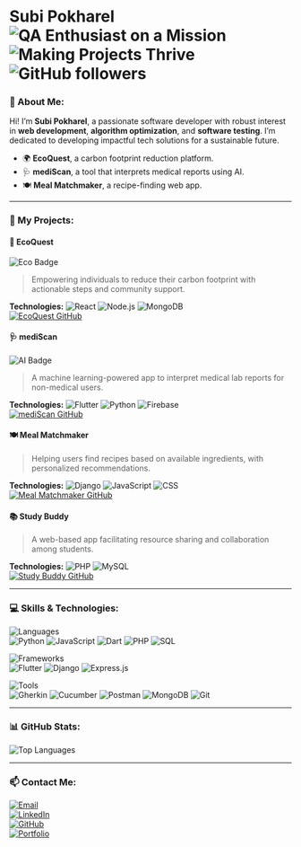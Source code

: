 
# **Subi Pokharel** ![QA Enthusiast on a Mission](https://img.shields.io/badge/QA%20Enthusiast%20on%20a%20Mission-brightgreen?style=flat-square) ![Making Projects Thrive](https://img.shields.io/badge/Making%20Projects%20Thrive-blue?style=flat-square) ![GitHub followers](https://img.shields.io/github/followers/subipokhrel?label=Follow%20Me&style=social)


### **📌 About Me:**

Hi! I’m **Subi Pokharel**, a passionate software developer with robust interest in **web development**, **algorithm optimization**, and **software testing**. I’m dedicated to developing impactful tech solutions for a sustainable future.

- 🌍 **EcoQuest**, a carbon footprint reduction platform.
- 🩺 **mediScan**, a tool that interprets medical reports using AI.
- 🍽 **Meal Matchmaker**, a recipe-finding web app.

---

### **🚀 My Projects:**

#### 🌱 **EcoQuest**  
![Eco Badge](https://img.shields.io/badge/Sustainability-EcoFriendly-brightgreen)  
> Empowering individuals to reduce their carbon footprint with actionable steps and community support.

**Technologies:** ![React](https://img.shields.io/badge/React-20232A?style=flat-square&logo=react) ![Node.js](https://img.shields.io/badge/Node.js-43853D?style=flat-square&logo=node-dot-js) ![MongoDB](https://img.shields.io/badge/MongoDB-4EA94B?style=flat-square&logo=mongodb)  
[![EcoQuest GitHub](https://img.shields.io/badge/GitHub-EcoQuest-blue?style=flat-square&logo=github)](https://github.com/subiiiiiii/ecoQuest)

#### 🩺 **mediScan**  
![AI Badge](https://img.shields.io/badge/AI-Powered-blue)  
> A machine learning-powered app to interpret medical lab reports for non-medical users.

**Technologies:** ![Flutter](https://img.shields.io/badge/Flutter-02569B?style=flat-square&logo=flutter) ![Python](https://img.shields.io/badge/Python-FFD43B?style=flat-square&logo=python) ![Firebase](https://img.shields.io/badge/Firebase-FFCA28?style=flat-square&logo=firebase)  
[![mediScan GitHub](https://img.shields.io/badge/GitHub-mediScan-blue?style=flat-square&logo=github)](https://github.com/subiiiiiii/mediScan)

#### 🍽 **Meal Matchmaker**  
> Helping users find recipes based on available ingredients, with personalized recommendations.

**Technologies:** ![Django](https://img.shields.io/badge/Django-092E20?style=flat-square&logo=django) ![JavaScript](https://img.shields.io/badge/JavaScript-323330?style=flat-square&logo=javascript) ![CSS](https://img.shields.io/badge/CSS-1572B6?style=flat-square&logo=css3)  
[![Meal Matchmaker GitHub](https://img.shields.io/badge/GitHub-Meal%20Matchmaker-blue?style=flat-square&logo=github)](https://github.com/subiiiiiii/meal-matchmaker)

#### 📚 **Study Buddy**  
> A web-based app facilitating resource sharing and collaboration among students.

**Technologies:** ![PHP](https://img.shields.io/badge/PHP-777BB4?style=flat-square&logo=php) ![MySQL](https://img.shields.io/badge/MySQL-4479A1?style=flat-square&logo=mysql)  
[![Study Buddy GitHub](https://img.shields.io/badge/GitHub-StudyBuddy-blue?style=flat-square&logo=github)](https://github.com/subiiiiiii/StudyBuddy)

---
### **💻 Skills & Technologies:**

![Languages](https://img.shields.io/badge/-Languages-blue?style=flat-square)  
![Python](https://img.shields.io/badge/Python-FFD43B?style=flat-square&logo=python) ![JavaScript](https://img.shields.io/badge/JavaScript-323330?style=flat-square&logo=javascript) ![Dart](https://img.shields.io/badge/Dart-0175C2?style=flat-square&logo=dart) ![PHP](https://img.shields.io/badge/PHP-777BB4?style=flat-square&logo=php) ![SQL](https://img.shields.io/badge/SQL-003B57?style=flat-square&logo=sql)  

![Frameworks](https://img.shields.io/badge/-Frameworks-orange?style=flat-square)  
![Flutter](https://img.shields.io/badge/Flutter-02569B?style=flat-square&logo=flutter) ![Django](https://img.shields.io/badge/Django-092E20?style=flat-square&logo=django) ![Express.js](https://img.shields.io/badge/Express.js-000000?style=flat-square&logo=express)

![Tools](https://img.shields.io/badge/-Tools-yellow?style=flat-square)  
![Gherkin](https://img.shields.io/badge/Gherkin-22C55E?style=flat-square) ![Cucumber](https://img.shields.io/badge/Cucumber-23D96C?style=flat-square&logo=cucumber)  ![Postman](https://img.shields.io/badge/Postman-FF6C37?style=flat-square&logo=postman) ![MongoDB](https://img.shields.io/badge/MongoDB-4EA94B?style=flat-square&logo=mongodb)  ![Git](https://img.shields.io/badge/Git-F05032?style=flat-square&logo=git)

---

### **📊 GitHub Stats:**

![Top Languages](https://github-readme-stats.vercel.app/api/top-langs/?username=subipokhrel&layout=compact&theme=radical)

---

### **📫 Contact Me:**

[![Email](https://img.shields.io/badge/Email-pokharelsubi@gmail.com-2C3E50?style=flat-square&logo=gmail)](mailto:pokharelsubi@gmail.com)  
[![LinkedIn](https://img.shields.io/badge/LinkedIn-Subi%20Pokharel-0A66C2?style=flat-square&logo=linkedin)](http://www.linkedin.com/in/subipokhrel)  
[![GitHub](https://img.shields.io/badge/GitHub-subipokhrel-181717?style=flat-square&logo=github)](https://github.com/subiiiiiii)  
[![Portfolio](https://img.shields.io/badge/Portfolio-Visit%20My%20Website-0E76A8?style=flat-square)](http://www.subi.com.np)

